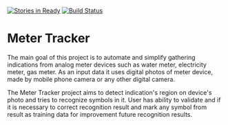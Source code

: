 [![Stories in Ready](https://badge.waffle.io/aleksey-suprun/meter-tracker.png?label=ready&title=Ready)](https://waffle.io/aleksey-suprun/meter-tracker)
[![Build Status](https://travis-ci.org/aleksey-suprun/meter-tracker.svg?branch=master)](https://travis-ci.org/aleksey-suprun/meter-tracker)

# Meter Tracker
The main goal of this project is to automate and simplify gathering indications from analog meter devices such as water meter,
electricity meter, gas meter. As an input data it uses digital photos of meter device, made by mobile phone camera or any other 
digital camera.

The Meter Tracker project aims to detect indication's region on device's photo and tries to recognize symbols in it. User has 
ability to validate and if it is necessary to correct recognition result and mark any symbol from result as training data for
improvement future recognition results.
